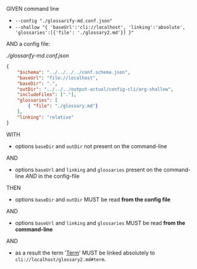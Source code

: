 GIVEN command line

-   `--config "./glossarify-md.conf.json"`
-   `--shallow "{ 'baseUrl':'cli://localhost', 'linking':'absolute', 'glossaries':[{'file': './glossary2.md'}] }"`

AND a config file:

_./glossarify-md.conf.json_

```json
{
    "$schema": "../../../../conf.schema.json",
    "baseUrl": "file://localhost",
    "baseDir": ".",
    "outDir": "../../../output-actual/config-cli/arg-shallow",
    "includeFiles": ["."],
    "glossaries": [
        { "file": "./glossary.md"}
    ],
    "linking": "relative"
}
```

WITH

-   options `baseDir` and `outDir`  not present on the command-line

AND

-   options `baseUrl` and `linking` and `glossaries` present on the command-line _AND_ in the config-file

THEN

-   options `baseDir` and `outDir` MUST be read **from the config file**

AND

-   options `baseUrl` and `linking` and `glossaries` MUST be read **from the command-line**

AND

-   as a result the term '[Term][1]' MUST be linked absolutely to `cli://localhost/glossary2.md#term`.

[1]: #term
